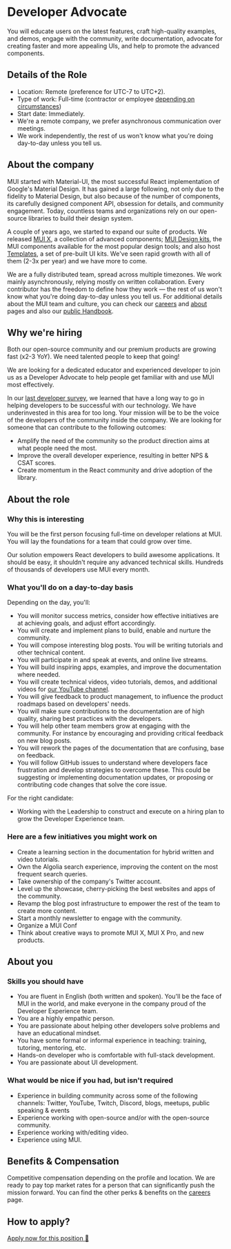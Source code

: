 # Developer Advocate

<p class="description">You will educate users on the latest features, craft high-quality examples, and demos, engage with the community, write documentation, advocate for creating faster and more appealing UIs, and help to promote the advanced components.</p>

## Details of the Role

- Location: Remote (preference for UTC-7 to UTC+2).
- Type of work: Full-time (contractor or employee [depending on circumstances](https://mui-org.notion.site/Hiring-FAQ-64763b756ae44c37b47b081f98915501))
- Start date: Immediately.
- We're a remote company, we prefer asynchronous communication over meetings.
- We work independently, the rest of us won't know what you're doing day-to-day unless you tell us.

## About the company

MUI started with Material-UI, the most successful React implementation of Google's Material Design.
It has gained a large following, not only due to the fidelity to Material Design, but also because of the number of components, its carefully designed component API, obsession for details, and community engagement.
Today, countless teams and organizations rely on our open-source libraries to build their design system.

A couple of years ago, we started to expand our suite of products.
We released [MUI X](/x/), a collection of advanced components; [MUI Design kits](/design-kits/), the MUI components available for the most popular design tools; and also host [Templates](/templates/), a set of pre-built UI kits.
We've seen rapid growth with all of them (2-3x per year) and we have more to come.

We are a fully distributed team, spread across multiple timezones.
We work mainly asynchronously, relying mostly on written collaboration.
Every contributor has the freedom to define how they work — the rest of us won't know what you're doing day-to-day unless you tell us.
For additional details about the MUI team and culture, you can check our [careers](/careers/) and [about](/about/) pages and also our [public Handbook](https://mui-org.notion.site/Handbook-f086d47e10794d5e839aef9dc67f324b).

## Why we're hiring

Both our open-source community and our premium products are growing fast (x2-3 YoY).
We need talented people to keep that going!

We are looking for a dedicated educator and experienced developer to join us as a Developer Advocate to help people get familiar with and use MUI most effectively.

In our [last developer survey](/blog/2020-developer-survey-results/#5-how-can-we-improve-material-ui-for-you), we learned that have a long way to go in helping developers to be successful with our technology.
We have underinvested in this area for too long.
Your mission will be to be the voice of the developers of the community inside the company.
We are looking for someone that can contribute to the following outcomes:

- Amplify the need of the community so the product direction aims at what people need the most.
- Improve the overall developer experience, resulting in better NPS & CSAT scores.
- Create momentum in the React community and drive adoption of the library.

## About the role

### Why this is interesting

You will be the first person focusing full-time on developer relations at MUI.
You will lay the foundations for a team that could grow over time.

Our solution empowers React developers to build awesome applications. It should be easy, it shouldn't require any advanced technical skills. Hundreds of thousands of developers use MUI every month.

### What you'll do on a day-to-day basis

Depending on the day, you'll:

- You will monitor success metrics, consider how effective initiatives are at achieving goals, and adjust effort accordingly.
- You will create and implement plans to build, enable and nurture the community.
- You will compose interesting blog posts. You will be writing tutorials and other technical content.
- You will participate in and speak at events, and online live streams.
- You will build inspiring apps, examples, and improve the documentation where needed.
- You will create technical videos, video tutorials, demos, and additional videos for [our YouTube channel](https://www.youtube.com/channel/UCUdh2wVTrd7hErLo9Rh0HsQ).
- You will give feedback to product management, to influence the product roadmaps based on developers' needs.
- You will make sure contributions to the documentation are of high quality, sharing best practices with the developers.
- You will help other team members grow at engaging with the community. For instance by encouraging and providing critical feedback on new blog posts.
- You will rework the pages of the documentation that are confusing, base on feedback.
- You will follow GitHub issues to understand where developers face frustration and develop strategies to overcome these. This could be suggesting or implementing documentation updates, or proposing or contributing code changes that solve the core issue.

For the right candidate:

- Working with the Leadership to construct and execute on a hiring plan to grow the Developer Experience team.

### Here are a few initiatives you might work on

- Create a learning section in the documentation for hybrid written and video tutorials.
- Own the Algolia search experience, improving the content on the most frequent search queries.
- Take ownership of the company's Twitter account.
- Level up the showcase, cherry-picking the best websites and apps of the community.
- Revamp the blog post infrastructure to empower the rest of the team to create more content.
- Start a monthly newsletter to engage with the community.
- Organize a MUI Conf
- Think about creative ways to promote MUI X, MUI X Pro, and new products.

## About you

### Skills you should have

- You are fluent in English (both written and spoken). You'll be the face of MUI in the world, and make everyone in the company proud of the Developer Experience team.
- You are a highly empathic person.
- You are passionate about helping other developers solve problems and have an educational mindset.
- You have some formal or informal experience in teaching: training, tutoring, mentoring, etc.
- Hands-on developer who is comfortable with full-stack development.
- You are passionate about UI development.

### What would be nice if you had, but isn't required

- Experience in building community across some of the following channels: Twitter, YouTube, Twitch, Discord, blogs, meetups, public speaking & events
- Experience working with open-source and/or with the open-source community.
- Experience working with/editing video.
- Experience using MUI.

## Benefits & Compensation

Competitive compensation depending on the profile and location.
We are ready to pay top market rates for a person that can significantly push the mission forward.
You can find the other perks & benefits on the [careers](/careers/#perks-amp-benefits) page.

## How to apply?

[Apply now for this position 📮](https://airtable.com/shrdqo1Z6srZXGcvh?prefill_Applying+for=Developer%20Advocate&prefill_source=mui.com)
